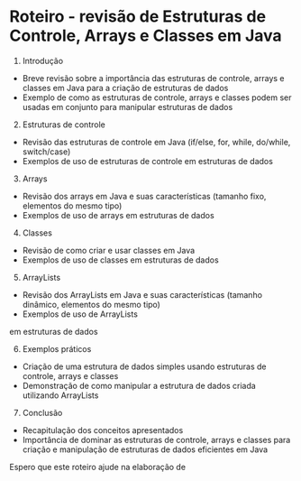 # Roteiro - revisão de Estruturas de Controle, Arrays e Classes em Java

1. Introdução
- Breve revisão sobre a importância das estruturas de controle, arrays e classes em Java para a criação de estruturas de dados
- Exemplo de como as estruturas de controle, arrays e classes podem ser usadas em conjunto para manipular estruturas de dados
2. Estruturas de controle
- Revisão das estruturas de controle em Java (if/else, for, while, do/while, switch/case)
- Exemplos de uso de estruturas de controle em estruturas de dados
3. Arrays
- Revisão dos arrays em Java e suas características (tamanho fixo, elementos do mesmo tipo)
- Exemplos de uso de arrays em estruturas de dados
4. Classes
- Revisão de como criar e usar classes em Java
- Exemplos de uso de classes em estruturas de dados
5. ArrayLists
- Revisão dos ArrayLists em Java e suas características (tamanho dinâmico, elementos do mesmo tipo)
- Exemplos de uso de ArrayLists

em estruturas de dados

6. Exemplos práticos
- Criação de uma estrutura de dados simples usando estruturas de controle, arrays e classes
- Demonstração de como manipular a estrutura de dados criada utilizando ArrayLists
7. Conclusão
- Recapitulação dos conceitos apresentados
- Importância de dominar as estruturas de controle, arrays e classes para criação e manipulação de estruturas de dados eficientes em Java

Espero que este roteiro ajude na elaboração de
